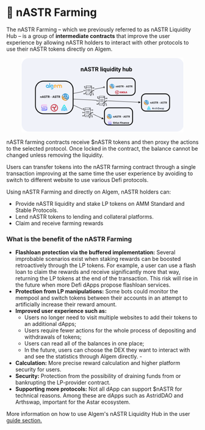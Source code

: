 # 📔 nASTR Farming

The nASTR Farming – which we previously referred to as nASTR Liquidity Hub – is a group of **intermediate contracts** that improve the user experience by allowing nASTR holders to interact with other protocols to use their nASTR tokens directly on Algem.

<figure><img src="../../Indonesian/.gitbook/assets/Article.png" alt=""><figcaption></figcaption></figure>

nASTR farming contracts receive $nASTR tokens and then proxy the actions to the selected protocol. Once locked in the contract, the balance cannot be changed unless removing the liquidity.

Users can transfer tokens into the nASTR farming contract through a single transaction improving at the same time the user experience by avoiding to switch to different website to use various Defi protocols.

Using nASTR Farming and directly on Algem, nASTR holders can:&#x20;

* Provide nASTR liquidity and stake LP tokens on AMM Standard and Stable Protocols.&#x20;
* Lend nASTR tokens to lending and collateral platforms.&#x20;
* Claim and receive farming rewards

### What is the benefit of the nASTR Farming

* **Flashloan protection via the buffered implementation:** Several improbable scenarios exist when staking rewards can be boosted retroactively through the LP tokens. For example, a user can use a flash loan to claim the rewards and receive significantly more that way, returning the LP tokens at the end of the transaction. This risk will rise in the future when more Defi dApps propose flashloan services.&#x20;
* **Protection from LP manipulations:** Some bots could monitor the mempool and switch tokens between their accounts in an attempt to artificially increase their reward amount.
* **Improved user experience such as:**&#x20;
  * Users no longer need to visit multiple websites to add their tokens to an additional dApps;&#x20;
  * Users require fewer actions for the whole process of depositing and withdrawals of tokens;&#x20;
  * Users can read all of the balances in one place;&#x20;
  * In the future, users can choose the DEX they want to interact with and see the statistics through Algem directly. -&#x20;
* **Calculation:** More precise reward calculation and higher platform security for users.&#x20;
* **Security:** Protection from the possibility of draining funds from or bankrupting the LP-provider contract.&#x20;
* **Supporting more protocols:** Not all dApp can support $nASTR for technical reasons. Among these are dApps such as AstridDAO and Arthswap, important for the Astar ecosystem.

More information on how to use Algem's nASTR Liquidity Hub in the user [guide section.](../get-started/how-to-use-algems-nastr-farming/)
